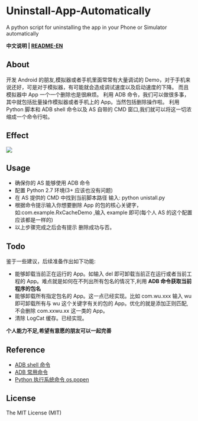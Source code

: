 # Uninstall-App-Automatically
A python script for uninstalling  the  app  in your Phone or  Simulator automatically

**中文说明 | [README-EN](https://github.com/wuchangfeng/Automatic-unistall-App/blob/master/README-English.MD)**

## About 
开发 Android 的朋友,模拟器或者手机里面常常有大量调试的 Demo，对于手机来说还好，可是对于模拟器，有可能就会造成调试速度以及启动速度的下降。
而且模拟器中 App 一个一个删除也是很麻烦。
利用 ADB 命令，我们可以做很多事，其中就包括批量操作模拟器或者手机上的 App。当然包括删除操作啦。
利用 Python 脚本和 ADB shell 命令以及 AS 自带的 CMD 窗口,我们就可以将这一切浓缩成一个命令行啦。


## Effect

![](http://7xrl8j.com1.z0.glb.clouddn.com/Use.gif)


## Usage

*  确保你的 AS 能够使用 ADB 命令
*  配置 Python 2.7 环境(3+ 应该也没有问题)
*  在 AS 提供的 CMD 中找到当前脚本路径 输入: python unistall.py
*  根据命令提示输入你想要删除 App 的包的核心关键字，如:com.example.RxCacheDemo ,输入 example 即可(每个人 AS 的这个配置应该都是一样的)
*  以上步骤完成之后会有提示 删除成功与否。


## Todo
鉴于一些建议，后续准备作出如下功能:

* 能够卸载当前正在运行的 App。如输入 del 即可卸载当前正在运行或者当前工程的 App。难点就是如何在不列出所有包名的情况下,利用 **ADB 命令获取当前程序的包名**
* 能够卸载所有指定包名的 App。这一点已经实现。比如 com.wu.xxx 输入 wu 即可卸载所有与 wu 这个关键字有关的包的 App。优化的就是添加正则匹配,不会删除 com.xxwu.xx 这一类的 App。
* 清除 LogCat 缓存。已经实现。

**个人能力不足,希望有意愿的朋友可以一起完善**


## Reference
* [ADB shell 命令](http://imsardine.simplbug.com/note/android/adb/commands/pm.html)
* [ADB 常用命令](https://segmentfault.com/a/1190000000426049)
* [Python 执行系统命令 os.popen](http://www.cnblogs.com/HQMIS/archive/2013/02/03/2890892.html)

## License

The MIT License (MIT)







